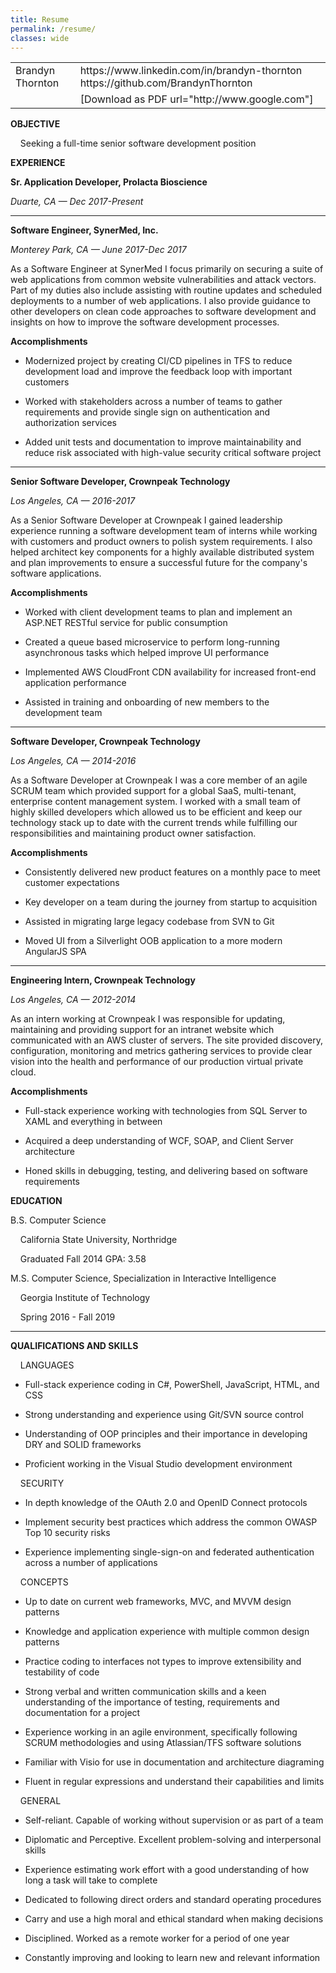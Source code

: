 ```yaml
---
title: Resume
permalink: /resume/
classes: wide
---
```


<table>
  <tr>
    <td>Brandyn Thornton</td>
    <td>https://www.linkedin.com/in/brandyn-thornton
https://github.com/BrandynThornton</td>
  </tr>
  <tr>
    <td/>
    <td>
    [Download as PDF url="http://www.google.com"]
    </td>
  </tr>
</table>


**OBJECTIVE**

&nbsp;&nbsp;&nbsp;&nbsp;Seeking a full-time senior software development position

**EXPERIENCE**

**Sr. Application Developer, Prolacta Bioscience**

*Duarte, CA — Dec 2017-Present*

* * *

**Software Engineer, SynerMed, Inc.**

*Monterey Park, CA — June 2017-Dec 2017*

As a Software Engineer at SynerMed I focus primarily on securing a suite of web applications from common website vulnerabilities and attack vectors. Part of my duties also include assisting with routine updates and scheduled deployments to a number of web applications. I also provide guidance to other developers on clean code approaches to software development and insights on how to improve the software development processes.

**Accomplishments**

* Modernized project by creating CI/CD pipelines in TFS to reduce development load and improve the feedback loop with important customers

* Worked with stakeholders across a number of teams to gather requirements and provide single sign on authentication and authorization services

* Added unit tests and documentation to improve maintainability and reduce risk associated with high-value security critical software project

* * *

**Senior Software Developer, Crownpeak Technology**

*Los Angeles, CA — 2016-2017*

As a Senior Software Developer at Crownpeak I gained leadership experience running a software development team of interns while working with customers and product owners to polish system requirements. I also helped architect key components for a highly available distributed system and plan improvements to ensure a successful future for the company's software applications.

**Accomplishments**

* Worked with client development teams to plan and implement an ASP&period;NET RESTful service for public consumption

* Created a queue based microservice to perform long-running asynchronous tasks which helped improve UI performance

* Implemented AWS CloudFront CDN availability for increased front-end application performance

* Assisted in training and onboarding of new members to the development team 

* * *

**Software Developer, Crownpeak Technology**

*Los Angeles, CA — 2014-2016*

As a Software Developer at Crownpeak I was a core member of an agile SCRUM team which provided support for a global SaaS, multi-tenant, enterprise content management system. I worked with a small team of highly skilled developers which allowed us to be efficient and keep our technology stack up to date with the current trends while fulfilling our responsibilities and maintaining product owner satisfaction.

**Accomplishments**

* Consistently delivered new product features on a monthly pace to meet customer expectations

* Key developer on a team during the journey from startup to acquisition

* Assisted in migrating large legacy codebase from SVN to Git

* Moved UI from a Silverlight OOB application to a more modern AngularJS SPA

* * *


**Engineering Intern, Crownpeak Technology**

*Los Angeles, CA — 2012-2014*

As an intern working at Crownpeak I was responsible for updating, maintaining and providing support for an intranet website which communicated with an AWS cluster of servers. The site provided discovery, configuration, monitoring and metrics gathering services to provide clear vision into the health and performance of our production virtual private cloud.

**Accomplishments**

* Full-stack experience working with technologies from SQL Server to XAML and everything in between

* Acquired a deep understanding of WCF, SOAP, and Client Server architecture

* Honed skills in debugging, testing, and delivering based on software requirements

**EDUCATION**

B.S. Computer Science

&nbsp;&nbsp;&nbsp;&nbsp;California State University, Northridge

&nbsp;&nbsp;&nbsp;&nbsp;Graduated Fall 2014                                             GPA: 3.58 



M.S. Computer Science, Specialization in Interactive Intelligence

&nbsp;&nbsp;&nbsp;&nbsp;Georgia Institute of Technology

&nbsp;&nbsp;&nbsp;&nbsp;Spring 2016 - Fall 2019

* * *

**QUALIFICATIONS AND SKILLS**

&nbsp;&nbsp;&nbsp;&nbsp;LANGUAGES

* Full-stack experience coding in C#, PowerShell, JavaScript, HTML, and CSS

* Strong understanding and experience using Git/SVN source control

* Understanding of OOP principles and their importance in developing DRY and SOLID frameworks

* Proficient working in the Visual Studio development environment

&nbsp;&nbsp;&nbsp;&nbsp;SECURITY

* In depth knowledge of the OAuth 2.0 and OpenID Connect protocols

* Implement security best practices which address the common OWASP Top 10 security risks

* Experience implementing single-sign-on and federated authentication across a number of applications

&nbsp;&nbsp;&nbsp;&nbsp;CONCEPTS

* Up to date on current web frameworks, MVC, and MVVM design patterns

* Knowledge and application experience with multiple common design patterns

* Practice coding to interfaces not types to improve extensibility and testability of code

* Strong verbal and written communication skills and a keen understanding of the importance of testing, requirements and documentation for a project

* Experience working in an agile environment, specifically following SCRUM methodologies and using Atlassian/TFS software solutions

* Familiar with Visio for use in documentation and architecture diagraming

* Fluent in regular expressions and understand their capabilities and limits

&nbsp;&nbsp;&nbsp;&nbsp;GENERAL

* Self-reliant. Capable of working without supervision or as part of a team

* Diplomatic and Perceptive. Excellent problem-solving and interpersonal skills

* Experience estimating work effort with a good understanding of how long a task will take to complete

* Dedicated to following direct orders and standard operating procedures

* Carry and use a high moral and ethical standard when making decisions

* Disciplined. Worked as a remote worker for a period of one year

* Constantly improving and looking to learn new and relevant information

